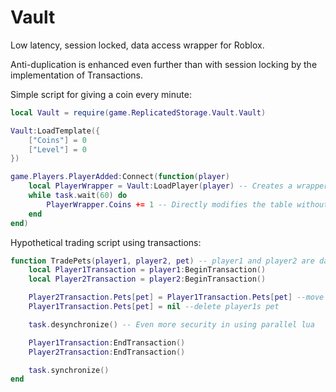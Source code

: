 # Vault

Low latency, session locked, data access wrapper for Roblox.

Anti-duplication is enhanced even further than with session locking by the implementation of Transactions.

Simple script for giving a coin every minute:
```lua
local Vault = require(game.ReplicatedStorage.Vault.Vault)

Vault:LoadTemplate({
    ["Coins"] = 0
    ["Level"] = 0
})

game.Players.PlayerAdded:Connect(function(player)
    local PlayerWrapper = Vault:LoadPlayer(player) -- Creates a wrapper for accessing data directly
    while task.wait(60) do
        PlayerWrapper.Coins += 1 -- Directly modifies the table without need for methods
    end
end)
```

Hypothetical trading script using transactions:
```lua
function TradePets(player1, player2, pet) -- player1 and player2 are data wrapper instances
    local Player1Transaction = player1:BeginTransaction()
    local Player2Transaction = player2:BeginTransaction()

    Player2Transaction.Pets[pet] = Player1Transaction.Pets[pet] --move player1s pet into player 2
    Player1Transaction.Pets[pet] = nil --delete player1s pet

	task.desynchronize() -- Even more security in using parallel lua

    Player1Transaction:EndTransaction()
    Player2Transaction:EndTransaction()

    task.synchronize()
end
```